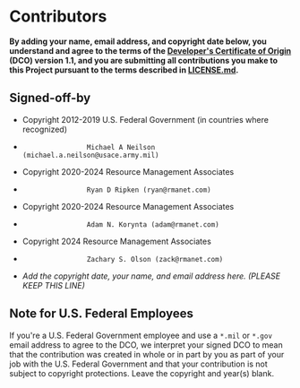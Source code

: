 # Contributors

**By adding your name, email address, and copyright date below, you understand and agree to the terms of the [Developer's Certificate of Origin](https://developercertificate.org/) (DCO) version 1.1, and you are submitting all contributions you make to this Project pursuant to the terms described in [LICENSE.md](LICENSE.md).**

## Signed-off-by

- Copyright 2012-2019 U.S. Federal Government (in countries where recognized)
-                     Michael A Neilson (michael.a.neilson@usace.army.mil)
- Copyright 2020-2024 Resource Management Associates
-                     Ryan D Ripken (ryan@rmanet.com)
- Copyright 2020-2024 Resource Management Associates
-                     Adam N. Korynta (adam@rmanet.com)
- Copyright 2024 Resource Management Associates
-                     Zachary S. Olson (zack@rmanet.com)
- _Add the copyright date, your name, and email address here. (PLEASE KEEP THIS LINE)_

## Note for U.S. Federal Employees

If you're a U.S. Federal Government employee and use a `*.mil` or `*.gov` email address to agree to the DCO, we interpret your signed DCO to mean that the contribution was created in whole or in part by you as part of your job with the U.S. Federal Government and that your contribution is not subject to copyright protections.
Leave the copyright and year(s) blank.
